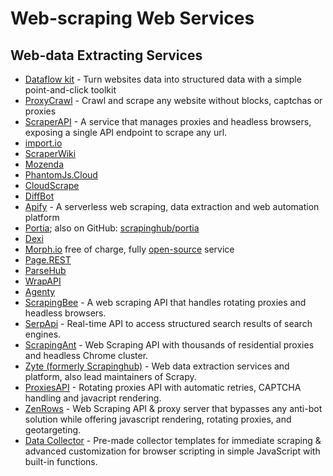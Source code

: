 # Web-scraping Web Services

## Web-data Extracting Services

  * [Dataflow kit](https://dataflowkit.com) - Turn websites data into structured data with a simple point-and-click toolkit
  * [ProxyCrawl](https://proxycrawl.com) - Crawl and scrape any website without blocks, captchas or proxies
  * [ScraperAPI](https://www.scraperapi.com) - A service that manages proxies
    and headless browsers, exposing a single API endpoint to scrape any url.
  * [import.io](https://import.io/)
  * [ScraperWiki](https://scraperwiki.com/about)
  * [Mozenda](https://www.mozenda.com/)
  * [PhantomJs.Cloud](https://phantomjscloud.com/)
  * [CloudScrape](http://cloudscrape.com/)
  * [DiffBot](http://www.diffbot.com/)
  * [Apify](https://www.apify.com/) - A serverless web scraping, data extraction and web automation platform
  * [Portia](http://scrapinghub.com/portia/); also on GitHub: [scrapinghub/portia](https://github.com/scrapinghub/portia)
  * [Dexi](https://dexi.io)
  * [Morph.io](https://morph.io) free of charge, fully [open-source](https://github.com/openaustralia/morph) service
  * [Page.REST](https://page.rest/)
  * [ParseHub](https://www.parsehub.com/)
  * [WrapAPI](https://wrapapi.com/)
  * [Agenty](https://www.agenty.com/)
  * [ScrapingBee](https://www.scrapingbee.com/) - A web scraping API that handles rotating proxies and headless browsers.
  * [SerpApi](https://serpapi.com/) - Real-time API to access structured search results of search engines.
  * [ScrapingAnt](https://scrapingant.com/) - Web Scraping API with thousands of residential proxies and headless Chrome cluster.
  * [Zyte (formerly Scrapinghub)](https://www.zyte.com/) - Web data extraction services and platform, also lead maintainers of Scrapy.
  * [ProxiesAPI](https://proxiesapi.com/) - Rotating proxies API with automatic retries, CAPTCHA handling and javacript rendering.
  * [ZenRows](https://www.zenrows.com/) - Web Scraping API & proxy server that bypasses any anti-bot solution while offering javascript rendering, rotating proxies, and geotargeting.
  * [Data Collector](https://brightdata.com/products/data-collector/) - Pre-made collector templates for immediate scraping &
advanced customization for browser scripting in simple JavaScript with built-in functions.
